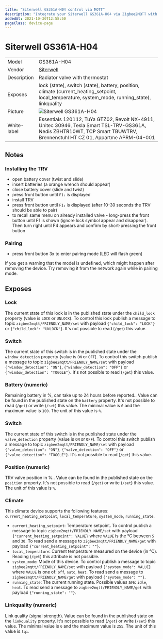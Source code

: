 ```yaml
---
title: "Siterwell GS361A-H04 control via MQTT"
description: "Integrate your Siterwell GS361A-H04 via Zigbee2MQTT with whatever smart home infrastructure you are using without the vendor's bridge or gateway."
addedAt: 2021-10-30T12:58:50
pageClass: device-page
---
```


<!-- !!!! -->
<!-- ATTENTION: This file is auto-generated through docgen! -->
<!-- You can only edit the "Notes"-Section between the two comment lines "Notes BEGIN" and "Notes END". -->
<!-- Do not use h1 or h2 heading within "## Notes"-Section. -->
<!-- !!!! -->

# Siterwell GS361A-H04

|     |     |
|-----|-----|
| Model | GS361A-H04  |
| Vendor  | [Siterwell](/supported-devices/#v=Siterwell)  |
| Description | Radiator valve with thermostat |
| Exposes | lock (state), switch (state), battery, position, climate (current_heating_setpoint, local_temperature, system_mode, running_state), linkquality |
| Picture | ![Siterwell GS361A-H04](https://www.zigbee2mqtt.io/images/devices/GS361A-H04.jpg) |
| White-label | Essentials 120112, TuYa GTZ02, Revolt NX-4911, Unitec 30946, Tesla Smart TSL-TRV-GS361A, Nedis ZBHTR10WT, TCP Smart TBUWTRV, Brennenstuhl HT CZ 01, Appartme APRM-04-001 |


<!-- Notes BEGIN: You can edit here. Add "## Notes" headline if not already present. -->
## Notes


### Installing the TRV
- open battery cover (twist and slide)
- insert batteries (a orange wrench should appear)
- close battery cover (slide and twist)
- press front button until `F1₁` is displayed
- install TRV
- press front button until `F1₂` is displayed (after 10-30 seconds the TRV should be able to pair)
- to recall same menu on already installed valve - long-press the front button until F1 is shown (ignore lock symbol appear and disappear). Then turn right until F4 appears and confirm by short-pressing the front button

### Pairing
- press front button 3x to enter pairing mode (LED will flash green)

If you get a warning that the model is undefined, which might happen after removing the device. Try removing it from the network again while in pairing mode.
<!-- Notes END: Do not edit below this line -->



## Exposes

### Lock 
The current state of this lock is in the published state under the `child_lock` property (value is `LOCK` or `UNLOCK`).
To control this lock publish a message to topic `zigbee2mqtt/FRIENDLY_NAME/set` with payload `{"child_lock": "LOCK"}` or `{"child_lock": "UNLOCK"}`.
It's not possible to read (`/get`) this value.

### Switch 
The current state of this switch is in the published state under the `window_detection` property (value is `ON` or `OFF`).
To control this switch publish a message to topic `zigbee2mqtt/FRIENDLY_NAME/set` with payload `{"window_detection": "ON"}`, `{"window_detection": "OFF"}` or `{"window_detection": "TOGGLE"}`.
It's not possible to read (`/get`) this value.

### Battery (numeric)
Remaining battery in %, can take up to 24 hours before reported..
Value can be found in the published state on the `battery` property.
It's not possible to read (`/get`) or write (`/set`) this value.
The minimal value is `0` and the maximum value is `100`.
The unit of this value is `%`.

### Switch 
The current state of this switch is in the published state under the `valve_detection` property (value is `ON` or `OFF`).
To control this switch publish a message to topic `zigbee2mqtt/FRIENDLY_NAME/set` with payload `{"valve_detection": "ON"}`, `{"valve_detection": "OFF"}` or `{"valve_detection": "TOGGLE"}`.
It's not possible to read (`/get`) this value.

### Position (numeric)
TRV valve position in %..
Value can be found in the published state on the `position` property.
It's not possible to read (`/get`) or write (`/set`) this value.
The unit of this value is `%`.

### Climate 
This climate device supports the following features: `current_heating_setpoint`, `local_temperature`, `system_mode`, `running_state`.
- `current_heating_setpoint`: Temperature setpoint. To control publish a message to topic `zigbee2mqtt/FRIENDLY_NAME/set` with payload `{"current_heating_setpoint": VALUE}` where `VALUE` is the °C between `5` and `30`. To read send a message to `zigbee2mqtt/FRIENDLY_NAME/get` with payload `{"current_heating_setpoint": ""}`.
- `local_temperature`: Current temperature measured on the device (in °C). Reading (`/get`) this attribute is not possible.
- `system_mode`: Mode of this device. To control publish a message to topic `zigbee2mqtt/FRIENDLY_NAME/set` with payload `{"system_mode": VALUE}` where `VALUE` is one of: `off`, `auto`, `heat`. To read send a message to `zigbee2mqtt/FRIENDLY_NAME/get` with payload `{"system_mode": ""}`.
- `running_state`: The current running state. Possible values are: `idle`, `heat`. To read send a message to `zigbee2mqtt/FRIENDLY_NAME/get` with payload `{"running_state": ""}`.

### Linkquality (numeric)
Link quality (signal strength).
Value can be found in the published state on the `linkquality` property.
It's not possible to read (`/get`) or write (`/set`) this value.
The minimal value is `0` and the maximum value is `255`.
The unit of this value is `lqi`.

